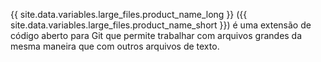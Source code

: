 {{ site.data.variables.large_files.product_name_long }} ({{ site.data.variables.large_files.product_name_short }}) é uma extensão de código aberto para Git que permite trabalhar com arquivos grandes da mesma maneira que com outros arquivos de texto.
